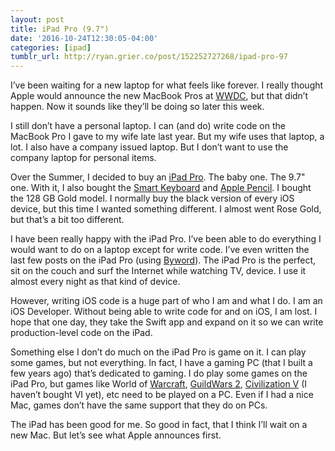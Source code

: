 ```yaml
---
layout: post
title: iPad Pro (9.7")
date: '2016-10-24T12:30:05-04:00'
categories: [ipad]
tumblr_url: http://ryan.grier.co/post/152252727268/ipad-pro-97
---
```

I’ve been waiting for a new laptop for what feels like forever. I really thought Apple would announce the new MacBook Pros at [WWDC](https://developer.apple.com/wwdc/), but that didn’t happen. Now it sounds like they’ll be doing so later this week.

I still don’t have a personal laptop. I can (and do) write code on the MacBook Pro I gave to my wife late last year. But my wife uses that laptop, a lot. I also have a company issued laptop. But I don’t want to use the company laptop for personal items.

Over the Summer, I decided to buy an [iPad Pro](https://www.apple.com/shop/buy-ipad/ipad-pro). The baby one. The 9.7" one. With it, I also bought the [Smart Keyboard](https://www.apple.com/smart-keyboard/) and [Apple Pencil](https://www.apple.com/apple-pencil/). I bought the 128 GB Gold model. I normally buy the black version of every iOS device, but this time I wanted something different. I almost went Rose Gold, but that’s a bit too different.

I have been really happy with the iPad Pro. I’ve been able to do everything I would want to do on a laptop except for write code. I’ve even written the last few posts on the iPad Pro (using [Byword](https://bywordapp.com)). The iPad Pro is the perfect, sit on the couch and surf the Internet while watching TV, device. I use it almost every night as that kind of device.

However, writing iOS code is a huge part of who I am and what I do. I am an iOS Developer. Without being able to write code for and on iOS, I am lost. I hope that one day, they take the Swift app and expand on it so we can write production-level code on the iPad.

Something else I don’t do much on the iPad Pro is game on it. I can play some games, but not everything. In fact, I have a gaming PC (that I built a few years ago) that’s dedicated to gaming. I do play some games on the iPad Pro, but games like World of [Warcraft](https://worldofwarcraft.com/en-us/), [GuildWars 2](https://www.guildwars2.com/en/), [Civilization V](http://www.civilization5.com) (I haven’t bought VI yet), etc need to be played on a PC. Even if I had a nice Mac, games don’t have the same support that they do on PCs.

The iPad has been good for me. So good in fact, that I think I’ll wait on a new Mac. But let’s see what Apple announces first.
